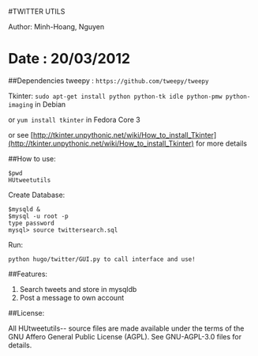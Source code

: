 #TWITTER UTILS

Author: Minh-Hoang, Nguyen

Date  : 20/03/2012
================================

##Dependencies
tweepy :   ```https://github.com/tweepy/tweepy```

Tkinter:   ```sudo apt-get install python python-tk idle python-pmw python-imaging``` in Debian

or ```yum install tkinter``` in Fedora Core 3
	
or see [http://tkinter.unpythonic.net/wiki/How_to_install_Tkinter](http://tkinter.unpythonic.net/wiki/How_to_install_Tkinter) for 
	   more details


##How to use:

```
$pwd
HUtweetutils
```

Create Database:
```
$mysqld &
$mysql -u root -p
type password
mysql> source twittersearch.sql
```
Run:
```
python hugo/twitter/GUI.py to call interface and use!
```

##Features:

1. Search tweets and store in mysqldb
2. Post a message to own account


##License:

  All HUtweetutils-- source files are made available under the terms of the
  GNU Affero General Public License (AGPL).  See GNU-AGPL-3.0 files for
  details.


